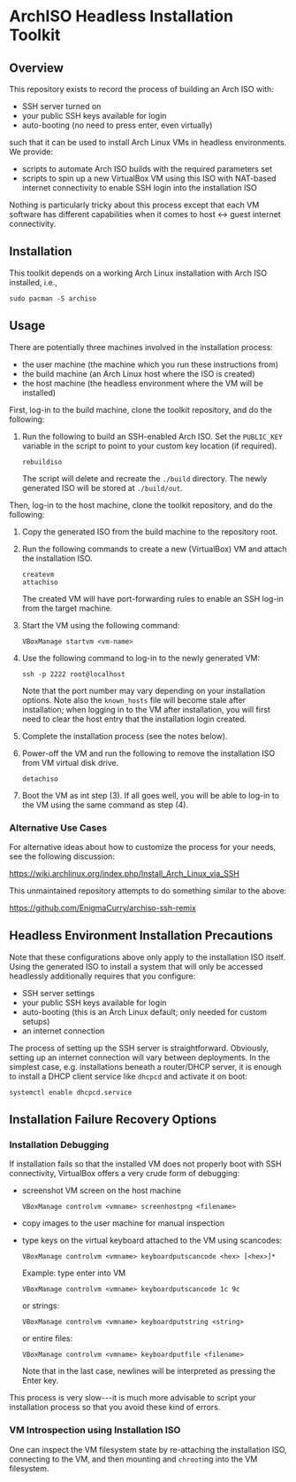 ArchISO Headless Installation Toolkit
=====================================

Overview
--------

This repository exists to record the process of building an Arch ISO with:

- SSH server turned on
- your public SSH keys available for login
- auto-booting (no need to press enter, even virtually)

such that it can be used to install Arch Linux VMs in headless environments.
We provide:

- scripts to automate Arch ISO builds with the required parameters set
- scripts to spin up a new VirtualBox VM using this ISO with NAT-based internet
  connectivity to enable SSH login into the installation ISO

Nothing is particularly tricky about this process except that each VM software
has different capabilities when it comes to host <-> guest internet
connectivity.

Installation
------------

This toolkit depends on a working Arch Linux installation with Arch ISO
installed, i.e.,

```
sudo pacman -S archiso
```

Usage
-----

There are potentially three machines involved in the installation process:

- the user machine (the machine which you run these instructions from)
- the build machine (an Arch Linux host where the ISO is created)
- the host machine (the headless environment where the VM will be installed)

First, log-in to the build machine, clone the toolkit repository, and do the
following:

1.  Run the following to build an SSH-enabled Arch ISO.
    Set the `PUBLIC_KEY` variable in the script to point to your custom key
    location (if required).

    ```
    rebuildiso
    ```

    The script will delete and recreate the `./build` directory.
    The newly generated ISO will be stored at `./build/out`.

Then, log-in to the host machine, clone the toolkit repository, and do the
following:

1.  Copy the generated ISO from the build machine to the repository root.
2.  Run the following commands to create a new (VirtualBox) VM and attach the
    installation ISO.

    ```
    createvm
    attachiso
    ```

    The created VM will have port-forwarding rules to enable an SSH log-in from
    the target machine.

3.  Start the VM using the following command:

    ```
    VBoxManage startvm <vm-name>
    ```

4.  Use the following command to log-in to the newly generated VM:

    ```
    ssh -p 2222 root@localhost
    ```

    Note that the port number may vary depending on your installation options.
    Note also the `known_hosts` file will become stale after installation; when
    logging in to the VM after installation, you will first need to clear the
    host entry that the installation login created.

5.  Complete the installation process (see the notes below).

6.  Power-off the VM and run the following to remove the installation ISO from
    VM virtual disk drive.

    ```
    detachiso
    ```

7.  Boot the VM as int step (3).
    If all goes well, you will be able to log-in
    to the VM using the same command as step (4).

### Alternative Use Cases

For alternative ideas about how to customize the process for your needs, see
the following discussion:

https://wiki.archlinux.org/index.php/Install_Arch_Linux_via_SSH

This unmaintained repository attempts to do something similar to the above:

https://github.com/EnigmaCurry/archiso-ssh-remix

Headless Environment Installation Precautions
---------------------------------------------

Note that these configurations above only apply to the installation ISO itself.
Using the generated ISO to install a system that will only be accessed 
headlessly additionally requires that you configure:

- SSH server settings
- your public SSH keys available for login
- auto-booting (this is an Arch Linux default; only needed for custom setups)
- an internet connection

The process of setting up the SSH server is straightforward. Obviously, setting
up an internet connection will vary between deployments.
In the simplest case, e.g. installations beneath a router/DHCP server, it is
enough to install a DHCP client service like `dhcpcd` and activate it on boot:

```
systemctl enable dhcpcd.service
```

Installation Failure Recovery Options
-------------------------------------

### Installation Debugging

If installation fails so that the installed VM does not properly boot with SSH
connectivity, VirtualBox offers a very crude form of debugging:

-   screenshot VM screen on the host machine

    ```
    VBoxManage controlvm <vmname> screenhostpng <filename>
    ```

-   copy images to the user machine for manual inspection
-   type keys on the virtual keyboard attached to the VM using scancodes:

    ```
    VBoxManage controlvm <vmname> keyboardputscancode <hex> [<hex>]*
    ```

    Example: type enter into VM

    ```
    VBoxManage controlvm <vmname> keyboardputscancode 1c 9c
    ```

    or strings:

    ```
    VBoxManage controlvm <vmname> keyboardputstring <string>
    ```

    or entire files:

    ```
    VBoxManage controlvm <vmname> keyboardputfile <filename>
    ```

    Note that in the last case, newlines will be interpreted as pressing the
    Enter key.

This process is very slow---it is much more advisable to script your
installation process so that you avoid these kind of errors.

### VM Introspection using Installation ISO

One can inspect the VM filesystem state by re-attaching the installation ISO,
connecting to the VM, and then mounting and `chroot`ing into the VM filesystem.
